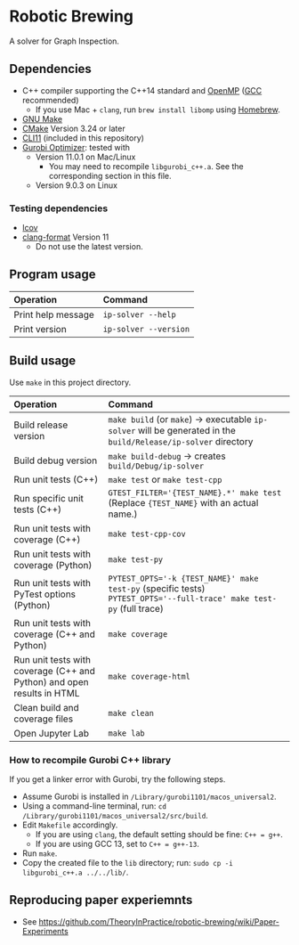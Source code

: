 # Robotic Brewing

A solver for Graph Inspection.

## Dependencies

- C++ compiler supporting the C++14 standard and [OpenMP](https://www.openmp.org/) ([GCC](https://gcc.gnu.org/) recommended)
  - If you use Mac + `clang`, run `brew install libomp` using [Homebrew](https://brew.sh/).
- [GNU Make](https://www.gnu.org/software/make/)
- [CMake](https://cmake.org/) Version 3.24 or later
- [CLI11](https://github.com/CLIUtils/CLI11) (included in this repository)
- [Gurobi Optimizer](https://www.gurobi.com/): tested with
  - Version 11.0.1 on Mac/Linux
    - You may need to recompile `libgurobi_c++.a`. See the corresponding section in this file.
  - Version 9.0.3 on Linux

### Testing dependencies

- [lcov](https://github.com/linux-test-project/lcov)
- [clang-format](https://clang.llvm.org/docs/ClangFormat.html) Version 11
  - Do not use the latest version.

## Program usage

| Operation | Command |
|:---|:---|
|Print help message | `ip-solver --help`|
|Print version | `ip-solver --version`|

## Build usage

Use `make` in this project directory.

| Operation | Command |
|:---|:---|
|Build release version | `make build` (or `make`) $\to$ executable `ip-solver` will be generated in the `build/Release/ip-solver` directory|
|Build debug version | `make build-debug` $\to$ creates `build/Debug/ip-solver`|
|Run unit tests (C++) | `make test` or `make test-cpp` |
|Run specific unit tests (C++) | `GTEST_FILTER='{TEST_NAME}.*' make test` (Replace `{TEST_NAME}` with an actual name.)|
|Run unit tests with coverage (C++) | `make test-cpp-cov` |
|Run unit tests with coverage (Python) | `make test-py` |
|Run unit tests with PyTest options (Python) | `PYTEST_OPTS='-k {TEST_NAME}' make test-py` (specific tests)<br> `PYTEST_OPTS='--full-trace' make test-py` (full trace)|
|Run unit tests with coverage (C++ and Python) | `make coverage` |
|Run unit tests with coverage (C++ and Python) and open results in HTML | `make coverage-html` |
|Clean build and coverage files | `make clean` |
|Open Jupyter Lab | `make lab` |

### How to recompile Gurobi C++ library

If you get a linker error with Gurobi, try the following steps.

- Assume Gurobi is installed in `/Library/gurobi1101/macos_universal2`.
- Using a command-line terminal, run: `cd /Library/gurobi1101/macos_universal2/src/build`.
- Edit `Makefile` accordingly.
  - If you are using `clang`, the default setting should be fine: `C++ = g++`.
  - If you are using GCC 13, set to `C++ = g++-13`.
- Run `make`.
- Copy the created file to the `lib` directory; run: `sudo cp -i libgurobi_c++.a ../../lib/`.

## Reproducing paper experiemnts

- See https://github.com/TheoryInPractice/robotic-brewing/wiki/Paper-Experiments

